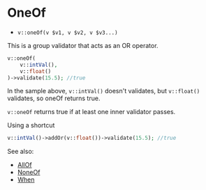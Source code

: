# OneOf

- `v::oneOf(v $v1, v $v2, v $v3...)`

This is a group validator that acts as an OR operator.

```php
v::oneOf(
    v::intVal(),
    v::float()
)->validate(15.5); //true
```

In the sample above, `v::intVal()` doesn't validates, but
`v::float()` validates, so oneOf returns true.

`v::oneOf` returns true if at least one inner validator
passes.

Using a shortcut

```php
v::intVal()->addOr(v::float())->validate(15.5); //true
```

See also:

  * [AllOf](AllOf.md)
  * [NoneOf](NoneOf.md)
  * [When](When.md)
